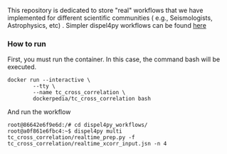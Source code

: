 This repository is dedicated to store "real" workflows that we have implemented for different scientific communities ( e.g., Seismologists, Astrophysics, etc) .
Simpler dispel4py workflows can be found [here](https://github.com/rosafilgueira/dispel4py_training_material)


### How to run

First, you must run the container. In this case, the command bash will be executed.

```
docker run --interactive \
        --tty \
        --name tc_cross_correlation \
        dockerpedia/tc_cross_correlation bash
```

And run the workflow

```
root@86642e6f9e6d:/# cd dispel4py_workflows/
root@a0f861e6fbc4:~$ dispel4py multi tc_cross_correlation/realtime_prep.py -f tc_cross_correlation/realtime_xcorr_input.jsn -n 4
```
